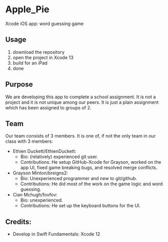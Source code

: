 # Apple_Pie
Xcode iOS app: word guessing game

## Usage
1. download the repository
2. open the project in Xcode 13
3. build for an iPad
4. done

## Purpose
We are developing this app to complete a school assignment. It is not a project and it is not unique among our peers. It is just a plain assignment which has been assigned to groups of 2.

## Team
Our team consists of 3 members. It is one of, if not the only team in our class with 3 members:
- Ethien Duckett/EthienDuckett:
  - Bio: (relatively) experienced git user.
  - Contributions: He setup GitHub-Xcode for Grayson, worked on the app UI, fixed game breaking bugs, and resolved merge conflicts.
- Grayson Minton/breigns2: 
  - Bio: Unexperienced programmer and new to git/github.
  - Contributions: He did most of the work on the game logic and word guessing.
- Cian Mchugh/fovfov: 
  - Bio: unexperienced.
  - Contributions: He set up the keyboard buttons for the UI.

## Credits:
- Develop in Swift Fundamentals: Xcode 12
